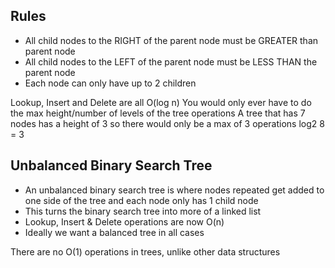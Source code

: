 ## Rules
- All child nodes to the RIGHT of the parent node must be GREATER than parent node
- All child nodes to the LEFT of the parent node must be LESS THAN the parent node
- Each node can only have up to 2 children

Lookup, Insert and Delete are all O(log n)
You would only ever have to do the max height/number of levels of the tree operations
A tree that has 7 nodes has a height of 3 so there would only be a max of 3 operations
log2 8 = 3

## Unbalanced Binary Search Tree
- An unbalanced binary search tree is where nodes repeated get added to one side of the tree and each node only has 1 child node
- This turns the binary search tree into more of a linked list
- Lookup, Insert & Delete operations are now O(n)
- Ideally we want a balanced tree in all cases

There are no O(1) operations in trees, unlike other data structures